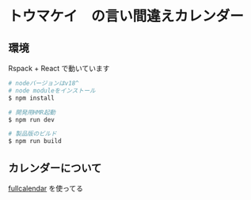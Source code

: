 # トウマケイ　の言い間違えカレンダー

## 環境

Rspack + React で動いています

```sh
# nodeバージョンはv18^
# node moduleをインストール
$ npm install

# 開発用HMR起動
$ npm run dev

# 製品版のビルド
$ npm run build
```

## カレンダーについて

[fullcalendar](https://fullcalendar.io/docs/react) を使ってる
